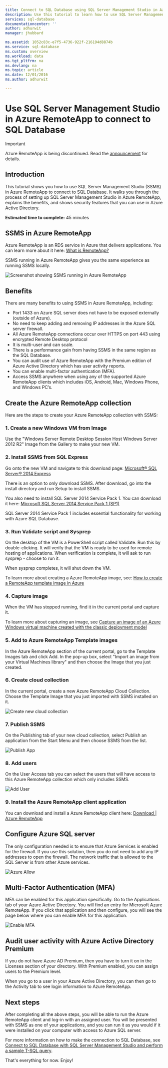 ```yaml
---
title: Connect to SQL Database using SQL Server Management Studio in Azure RemoteApp | Microsoft Docs
description: Use this tutorial to learn how to use SQL Server Management Studio in Azure RemoteApp for security and performance when connecting to SQL Database
services: sql-database
documentationcenter: ''
author: adhurwit
manager: jhubbard

ms.assetid: 1052c83c-e7f5-4736-922f-216194d8874b
ms.service: sql-database
ms.custom: overview
ms.workload: data
ms.tgt_pltfrm: na
ms.devlang: na
ms.topic: article
ms.date: 12/01/2016
ms.author: adhurwit

---
```

# Use SQL Server Management Studio in Azure RemoteApp to connect to SQL Database

> [!IMPORTANT]
> Azure RemoteApp is being discontinued. Read the [announcement](https://go.microsoft.com/fwlink/?linkid=821148) for details.
>

## Introduction
This tutorial shows you how to use SQL Server Management Studio (SSMS) in Azure RemoteApp to connect to SQL Database. It walks you through the process of setting up SQL Server Management Studio in Azure RemoteApp, explains the benefits, and shows security features that you can use in Azure Active Directory.

**Estimated time to complete:** 45 minutes

## SSMS in Azure RemoteApp
Azure RemoteApp is an RDS service in Azure that delivers applications. You can learn more about it here: [What is RemoteApp?](../remoteapp/remoteapp-whatis.md)

SSMS running in Azure RemoteApp gives you the same experience as running SSMS locally.

![Screenshot showing SSMS running in Azure RemoteApp][1]

## Benefits
There are many benefits to using SSMS in Azure RemoteApp, including:

* Port 1433 on Azure SQL server does not have to be exposed externally (outside of Azure).
* No need to keep adding and removing IP addresses in the Azure SQL server firewall.
* All Azure RemoteApp connections occur over HTTPS on port 443 using encrypted Remote Desktop protocol
* It is multi-user and can scale.
* There is a performance gain from having SSMS in the same region as the SQL Database.
* You can audit use of Azure RemoteApp with the Premium edition of Azure Active Directory which has user activity reports.
* You can enable multi-factor authentication (MFA).
* Access SSMS anywhere when using any of the supported Azure RemoteApp clients which includes iOS, Android, Mac, Windows Phone, and Windows PC’s.

## Create the Azure RemoteApp collection
Here are the steps to create your Azure RemoteApp collection with SSMS:

### 1. Create a new Windows VM from Image
Use the "Windows Server Remote Desktop Session Host Windows Server 2012 R2" Image from the Gallery to make your new VM.

### 2. Install SSMS from SQL Express
Go onto the new VM and navigate to this download page:
[Microsoft® SQL Server® 2014 Express](https://www.microsoft.com/en-us/download/details.aspx?id=42299)

There is an option to only download SSMS. After download, go into the install directory and run Setup to install SSMS.

You also need to install SQL Server 2014 Service Pack 1. You can download it here: [Microsoft SQL Server 2014 Service Pack 1 (SP1)](https://www.microsoft.com/en-us/download/details.aspx?id=46694)

SQL Server 2014 Service Pack 1 includes essential functionality for working with Azure SQL Database.

### 3. Run Validate script and Sysprep
On the desktop of the VM is a PowerShell script called Validate. Run this by double-clicking. It will verify that the VM is ready to be used for remote hosting of applications. When verification is complete, it will ask to run sysprep - choose to run it.

When sysprep completes, it will shut down the VM.

To learn more about creating a Azure RemoteApp image, see: [How to create a RemoteApp template image in Azure](http://blogs.msdn.com/b/rds/archive/2015/03/17/how-to-create-a-remoteapp-template-image-in-azure.aspx)

### 4. Capture image
When the VM has stopped running, find it in the current portal and capture it.

To learn more about capturing an image, see [Capture an image of an Azure Windows virtual machine created with the classic deployment model](../virtual-machines/windows/classic/capture-image.md?toc=%2fazure%2fvirtual-machines%2fwindows%2fclassic%2ftoc.json)

### 5. Add to Azure RemoteApp Template images
In the Azure RemoteApp section of the current portal, go to the Template Images tab and click Add. In the pop-up box, select "Import an image from your Virtual Machines library" and then choose the Image that you just created.

### 6. Create cloud collection
In the current portal, create a new Azure RemoteApp Cloud Collection. Choose the Template Image that you just imported with SSMS installed on it.

![Create new cloud collection][2]

### 7. Publish SSMS
On the Publishing tab of your new cloud collection, select Publish an application from the Start Menu and then choose SSMS from the list.

![Publish App][5]

### 8. Add users
On the User Access tab you can select the users that will have access to this Azure RemoteApp collection which only includes SSMS.

![Add User][6]

### 9. Install the Azure RemoteApp client application
You can download and install a Azure RemoteApp client here: [Download | Azure RemoteApp](https://www.remoteapp.windowsazure.com/en/clients.aspx)

## Configure Azure SQL server
The only configuration needed is to ensure that Azure Services is enabled for the firewall. If you use this solution, then you do not need to add any IP addresses to open the firewall. The network traffic that is allowed to the SQL Server is from other Azure services.

![Azure Allow][4]

## Multi-Factor Authentication (MFA)
MFA can be enabled for this application specifically. Go to the Applications tab of your Azure Active Directory. You will find an entry for Microsoft Azure RemoteApp. If you click that application and then configure, you will see the page below where you can enable MFA for this application.

![Enable MFA][3]

## Audit user activity with Azure Active Directory Premium
If you do not have Azure AD Premium, then you have to turn it on in the Licenses section of your directory. With Premium enabled, you can assign users to the Premium level.

When you go to a user in your Azure Active Directory, you can then go to the Activity tab to see login information to Azure RemoteApp.

## Next steps
After completing all the above steps, you will be able to run the Azure RemoteApp client and log-in with an assigned user. You will be presented with SSMS as one of your applications, and you can run it as you would if it were installed on your computer with access to Azure SQL server.

For more information on how to make the connection to SQL Database, see [Connect to SQL Database with SQL Server Management Studio and perform a sample T-SQL query](sql-database-connect-query-ssms.md).

That's everything for now. Enjoy!

<!--Image references-->
[1]: ./media/sql-database-ssms-remoteapp/ssms.png
[2]: ./media/sql-database-ssms-remoteapp/newcloudcollection.png
[3]: ./media/sql-database-ssms-remoteapp/mfa.png
[4]: ./media/sql-database-ssms-remoteapp/allowazure.png
[5]: ./media/sql-database-ssms-remoteapp/publish.png
[6]: ./media/sql-database-ssms-remoteapp/user.png
